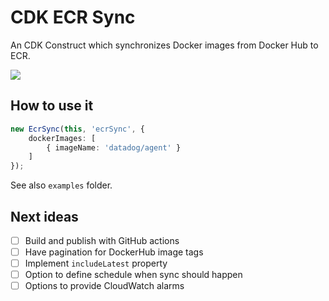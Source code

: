 # CDK ECR Sync

An CDK Construct which synchronizes Docker images from Docker Hub to ECR.

![](https://github.com/pgarbe/cdk-ecr-sync/workflows/Build/badge.svg)

## How to use it

```typescript
new EcrSync(this, 'ecrSync', {
    dockerImages: [
        { imageName: 'datadog/agent' }
    ]
});
```

See also `examples` folder.

## Next ideas
- [ ] Build and publish with GitHub actions
- [ ] Have pagination for DockerHub image tags
- [ ] Implement `includeLatest` property
- [ ] Option to define schedule when sync should happen
- [ ] Options to provide CloudWatch alarms
